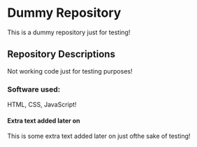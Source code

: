 # Dummy Repository

This is a dummy repository just for testing!

## Repository Descriptions

Not working code just for testing purposes!

### Software used:

HTML, CSS, JavaScript!

#### Extra text added later on

This is some extra text added later on just ofthe sake of testing!

